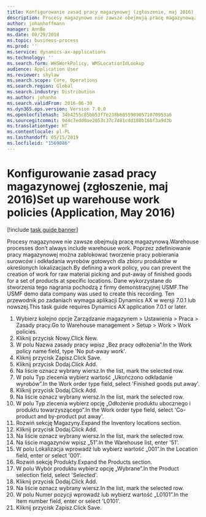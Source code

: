 ```yaml
---
title: Konfigurowanie zasad pracy magazynowej (zgłoszenie, maj 2016)
description: Procesy magazynowe nie zawsze obejmują pracę magazynową.
author: johanhoffmann
manager: AnnBe
ms.date: 08/29/2018
ms.topic: business-process
ms.prod: ''
ms.service: dynamics-ax-applications
ms.technology: ''
ms.search.form: WHSWorkPolicy, WMSLocationIdLookup
audience: Application User
ms.reviewer: shylaw
ms.search.scope: Core, Operations
ms.search.region: Global
ms.search.industry: Distribution
ms.author: johanho
ms.search.validFrom: 2016-06-30
ms.dyn365.ops.version: Version 7.0.0
ms.openlocfilehash: 34b4255c85bb53f7e238b60559890571070953a6
ms.sourcegitcommit: 9d4c7edd0ae2053c37c7d81cdd180b16bf3a9d3b
ms.translationtype: HT
ms.contentlocale: pl-PL
ms.lasthandoff: 05/15/2019
ms.locfileid: "1569086"
---
```

# <a name="set-up-warehouse-work-policies-application-may-2016"></a><span data-ttu-id="3543f-103">Konfigurowanie zasad pracy magazynowej (zgłoszenie, maj 2016)</span><span class="sxs-lookup"><span data-stu-id="3543f-103">Set up warehouse work policies (Application, May 2016)</span></span>

[!include [task guide banner](../../includes/task-guide-banner.md)]

<span data-ttu-id="3543f-104">Procesy magazynowe nie zawsze obejmują pracę magazynową.</span><span class="sxs-lookup"><span data-stu-id="3543f-104">Warehouse processes don’t always include warehouse work.</span></span> <span data-ttu-id="3543f-105">Poprzez zdefiniowanie pracy magazynowej można zablokować tworzenie pracy pobierania surowców i odkładania wyrobów gotowych dla zbioru produktów w określonych lokalizacjach.</span><span class="sxs-lookup"><span data-stu-id="3543f-105">By defining a work policy, you can prevent the creation of work for raw material picking and put-away of finished goods for a set of products at specific locations.</span></span> <span data-ttu-id="3543f-106">Dane wykorzystane do stworzenia tego nagrania pochodzą z firmy demonstracyjnej USMF.</span><span class="sxs-lookup"><span data-stu-id="3543f-106">The USMF demo data company was used to create this recording.</span></span> <span data-ttu-id="3543f-107">Ten przewodnik po zadaniach wymaga aplikacji Dynamics AX w wersji 7.0.1 lub nowszej.</span><span class="sxs-lookup"><span data-stu-id="3543f-107">This task guide requires Dynamics AX application 7.0.1 or later.</span></span>

1. <span data-ttu-id="3543f-108">Wybierz kolejno opcje Zarządzanie magazynem > Ustawienia > Praca > Zasady pracy.</span><span class="sxs-lookup"><span data-stu-id="3543f-108">Go to Warehouse management > Setup > Work > Work policies.</span></span>
2. <span data-ttu-id="3543f-109">Kliknij przycisk Nowy.</span><span class="sxs-lookup"><span data-stu-id="3543f-109">Click New.</span></span>
3. <span data-ttu-id="3543f-110">W polu Nazwa zasady pracy wpisz „Bez pracy odłożenia”.</span><span class="sxs-lookup"><span data-stu-id="3543f-110">In the Work policy name field, type 'No put-away work'.</span></span>
4. <span data-ttu-id="3543f-111">Kliknij przycisk Zapisz.</span><span class="sxs-lookup"><span data-stu-id="3543f-111">Click Save.</span></span>
5. <span data-ttu-id="3543f-112">Kliknij przycisk Dodaj.</span><span class="sxs-lookup"><span data-stu-id="3543f-112">Click Add.</span></span>
6. <span data-ttu-id="3543f-113">Na liście oznacz wybrany wiersz.</span><span class="sxs-lookup"><span data-stu-id="3543f-113">In the list, mark the selected row.</span></span>
7. <span data-ttu-id="3543f-114">W polu Typ zlecenia wybierz wartość „Ukończono odkładanie wyrobów”.</span><span class="sxs-lookup"><span data-stu-id="3543f-114">In the Work order type field, select 'Finished goods put away'.</span></span>
8. <span data-ttu-id="3543f-115">Kliknij przycisk Dodaj.</span><span class="sxs-lookup"><span data-stu-id="3543f-115">Click Add.</span></span>
9. <span data-ttu-id="3543f-116">Na liście oznacz wybrany wiersz.</span><span class="sxs-lookup"><span data-stu-id="3543f-116">In the list, mark the selected row.</span></span>
10. <span data-ttu-id="3543f-117">W polu Typ zlecenia wybierz opcję „Odłożenie produktu ubocznego i produktu towarzyszącego”.</span><span class="sxs-lookup"><span data-stu-id="3543f-117">In the Work order type field, select 'Co-product and by-product put away'.</span></span>
11. <span data-ttu-id="3543f-118">Rozwiń sekcję Magazyny.</span><span class="sxs-lookup"><span data-stu-id="3543f-118">Expand the Inventory locations section.</span></span>
12. <span data-ttu-id="3543f-119">Kliknij przycisk Dodaj.</span><span class="sxs-lookup"><span data-stu-id="3543f-119">Click Add.</span></span>
13. <span data-ttu-id="3543f-120">Na liście oznacz wybrany wiersz.</span><span class="sxs-lookup"><span data-stu-id="3543f-120">In the list, mark the selected row.</span></span>
14. <span data-ttu-id="3543f-121">Na liście magazynów wpisz „51”.</span><span class="sxs-lookup"><span data-stu-id="3543f-121">In the Warehouse list, enter '51'.</span></span>
15. <span data-ttu-id="3543f-122">W polu Lokalizacja wprowadź lub wybierz wartość „001”.</span><span class="sxs-lookup"><span data-stu-id="3543f-122">In the Location field, enter or select '001'.</span></span>
16. <span data-ttu-id="3543f-123">Rozwiń sekcję Produkty.</span><span class="sxs-lookup"><span data-stu-id="3543f-123">Expand the Products section.</span></span>
17. <span data-ttu-id="3543f-124">W polu Wybór produktu wybierz opcję „Wybrane”.</span><span class="sxs-lookup"><span data-stu-id="3543f-124">In the Product selection field, select 'Selected'.</span></span>
18. <span data-ttu-id="3543f-125">Kliknij przycisk Dodaj.</span><span class="sxs-lookup"><span data-stu-id="3543f-125">Click Add.</span></span>
19. <span data-ttu-id="3543f-126">Na liście oznacz wybrany wiersz.</span><span class="sxs-lookup"><span data-stu-id="3543f-126">In the list, mark the selected row.</span></span>
20. <span data-ttu-id="3543f-127">W polu Numer pozycji wprowadź lub wybierz wartość „L0101”.</span><span class="sxs-lookup"><span data-stu-id="3543f-127">In the Item number field, enter or select 'L0101'.</span></span>
21. <span data-ttu-id="3543f-128">Kliknij przycisk Zapisz.</span><span class="sxs-lookup"><span data-stu-id="3543f-128">Click Save.</span></span>

